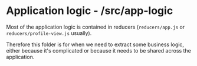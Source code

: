 # Application logic - /src/app-logic

Most of the application logic is contained in reducers (`reducers/app.js` or
`reducers/profile-view.js` usually).

Therefore this folder is for when we need to extract some business logic, either
because it's complicated or because it needs to be shared across the
application.
